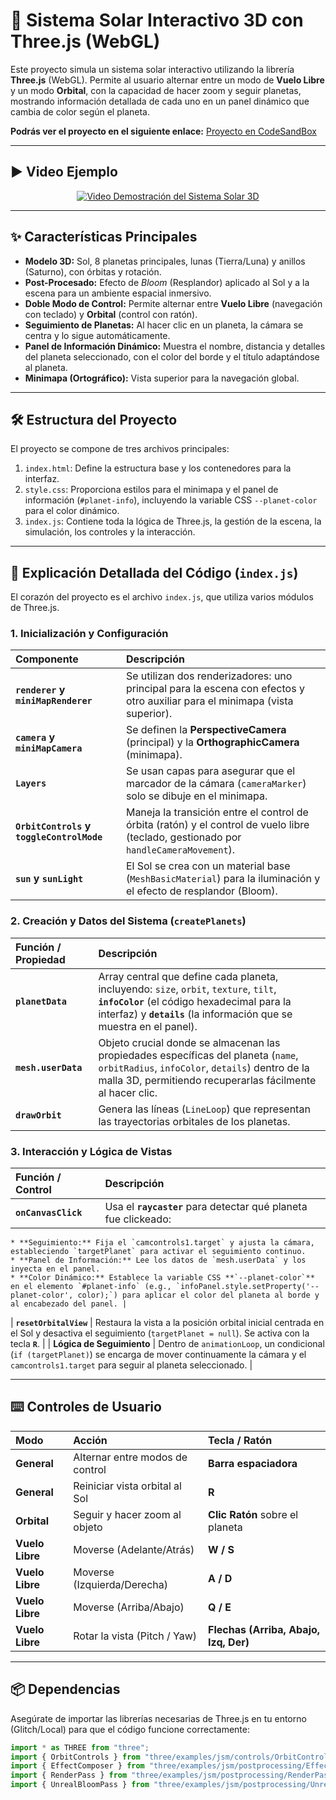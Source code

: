 # 🚀 Sistema Solar Interactivo 3D con Three.js (WebGL)

Este proyecto simula un sistema solar interactivo utilizando la librería **Three.js** (WebGL). Permite al usuario alternar entre un modo de **Vuelo Libre** y un modo **Orbital**, con la capacidad de hacer zoom y seguir planetas, mostrando información detallada de cada uno en un panel dinámico que cambia de color según el planeta.

**Podrás ver el proyecto en el siguiente enlace:** [Proyecto en CodeSandBox](https://codesandbox.io/p/sandbox/sistemasolar-forked-vkclgk)

---

## ▶️ Video Ejemplo

<div align="center">
    <a href="https://youtu.be/558tFgyCePY" target="_blank">
        <img src="https://youtu.be/558tFgyCePY/0.jpg" alt="Video Demostración del Sistema Solar 3D" style="max-width:100%;">
    </a>
</div>

---

## ✨ Características Principales

* **Modelo 3D:** Sol, 8 planetas principales, lunas (Tierra/Luna) y anillos (Saturno), con órbitas y rotación.
* **Post-Procesado:** Efecto de *Bloom* (Resplandor) aplicado al Sol y a la escena para un ambiente espacial inmersivo.
* **Doble Modo de Control:** Permite alternar entre **Vuelo Libre** (navegación con teclado) y **Orbital** (control con ratón).
* **Seguimiento de Planetas:** Al hacer clic en un planeta, la cámara se centra y lo sigue automáticamente.
* **Panel de Información Dinámico:** Muestra el nombre, distancia y detalles del planeta seleccionado, con el color del borde y el título adaptándose al planeta.
* **Minimapa (Ortográfico):** Vista superior para la navegación global.

---

## 🛠️ Estructura del Proyecto

El proyecto se compone de tres archivos principales:

1.  `index.html`: Define la estructura base y los contenedores para la interfaz.
2.  `style.css`: Proporciona estilos para el minimapa y el panel de información (`#planet-info`), incluyendo la variable CSS `--planet-color` para el color dinámico.
3.  `index.js`: Contiene toda la lógica de Three.js, la gestión de la escena, la simulación, los controles y la interacción.

---

## 🧩 Explicación Detallada del Código (`index.js`)

El corazón del proyecto es el archivo `index.js`, que utiliza varios módulos de Three.js.

### 1. Inicialización y Configuración

| Componente | Descripción |
| :--- | :--- |
| **`renderer` y `miniMapRenderer`** | Se utilizan dos renderizadores: uno principal para la escena con efectos y otro auxiliar para el minimapa (vista superior). |
| **`camera` y `miniMapCamera`** | Se definen la **PerspectiveCamera** (principal) y la **OrthographicCamera** (minimapa). |
| **`Layers`** | Se usan capas para asegurar que el marcador de la cámara (`cameraMarker`) solo se dibuje en el minimapa. |
| **`OrbitControls` y `toggleControlMode`** | Maneja la transición entre el control de órbita (ratón) y el control de vuelo libre (teclado, gestionado por `handleCameraMovement`). |
| **`sun` y `sunLight`** | El Sol se crea con un material base (`MeshBasicMaterial`) para la iluminación y el efecto de resplandor (Bloom). |

### 2. Creación y Datos del Sistema (`createPlanets`)

| Función / Propiedad | Descripción |
| :--- | :--- |
| **`planetData`** | Array central que define cada planeta, incluyendo: `size`, `orbit`, `texture`, `tilt`, **`infoColor`** (el código hexadecimal para la interfaz) y **`details`** (la información que se muestra en el panel). |
| **`mesh.userData`** | Objeto crucial donde se almacenan las propiedades específicas del planeta (`name`, `orbitRadius`, `infoColor`, `details`) dentro de la malla 3D, permitiendo recuperarlas fácilmente al hacer clic. |
| **`drawOrbit`** | Genera las líneas (`LineLoop`) que representan las trayectorias orbitales de los planetas. |

### 3. Interacción y Lógica de Vistas

| Función / Control | Descripción |
| :--- | :--- |
| **`onCanvasClick`** | Usa el **`raycaster`** para detectar qué planeta fue clickeado:
    * **Seguimiento:** Fija el `camcontrols1.target` y ajusta la cámara, estableciendo `targetPlanet` para activar el seguimiento continuo.
    * **Panel de Información:** Lee los datos de `mesh.userData` y los inyecta en el panel.
    * **Color Dinámico:** Establece la variable CSS **`--planet-color`** en el elemento `#planet-info` (e.g., `infoPanel.style.setProperty('--planet-color', color);`) para aplicar el color del planeta al borde y al encabezado del panel. |
| **`resetOrbitalView`** | Restaura la vista a la posición orbital inicial centrada en el Sol y desactiva el seguimiento (`targetPlanet = null`). Se activa con la tecla **`R`**. |
| **Lógica de Seguimiento** | Dentro de `animationLoop`, un condicional (`if (targetPlanet)`) se encarga de mover continuamente la cámara y el `camcontrols1.target` para seguir al planeta seleccionado. |

---

## ⌨️ Controles de Usuario

| Modo | Acción | Tecla / Ratón |
| :--- | :--- | :--- |
| **General** | Alternar entre modos de control | **Barra espaciadora** |
| **General** | Reiniciar vista orbital al Sol | **R** |
| **Orbital** | Seguir y hacer zoom al objeto | **Clic Ratón** sobre el planeta |
| **Vuelo Libre** | Moverse (Adelante/Atrás) | **W / S** |
| **Vuelo Libre** | Moverse (Izquierda/Derecha) | **A / D** |
| **Vuelo Libre** | Moverse (Arriba/Abajo) | **Q / E** |
| **Vuelo Libre** | Rotar la vista (Pitch / Yaw) | **Flechas (Arriba, Abajo, Izq, Der)** |

---

## 📦 Dependencias

Asegúrate de importar las librerías necesarias de Three.js en tu entorno (Glitch/Local) para que el código funcione correctamente:

```javascript
import * as THREE from "three";
import { OrbitControls } from "three/examples/jsm/controls/OrbitControls.js";
import { EffectComposer } from "three/examples/jsm/postprocessing/EffectComposer.js";
import { RenderPass } from "three/examples/jsm/postprocessing/RenderPass.js";
import { UnrealBloomPass } from "three/examples/jsm/postprocessing/UnrealBloomPass.js";
